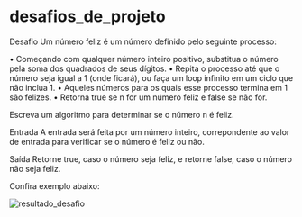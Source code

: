 # desafios_de_projeto

Desafio
Um número feliz é um número definido pelo seguinte processo:

• Começando com qualquer número inteiro positivo, substitua o número pela soma dos quadrados de seus dígitos.
• Repita o processo até que o número seja igual a 1 (onde ficará), ou faça um loop infinito em um ciclo que não inclua 1.
• Aqueles números para os quais esse processo termina em 1 são felizes.
• Retorna true se n for um número feliz e false se não for.

Escreva um algoritmo para determinar se o número n é feliz.

Entrada
A entrada será feita por um número inteiro, correpondente ao valor de entrada para verificar se  o número é feliz ou não.

Saída
Retorne true, caso o número seja feliz, e retorne false, caso o número não seja feliz.

Confira exemplo abaixo:


![resultado_desafio](https://user-images.githubusercontent.com/81716096/207997798-c73e16da-ad69-494f-b27e-38190648a7dc.png)
